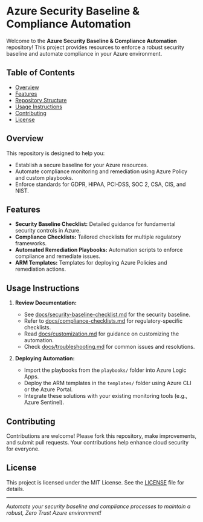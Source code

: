 # Azure Security Baseline & Compliance Automation

Welcome to the **Azure Security Baseline & Compliance Automation** repository! This project provides resources to enforce a robust security baseline and automate compliance in your Azure environment.

## Table of Contents
- [Overview](#overview)
- [Features](#features)
- [Repository Structure](#repository-structure)
- [Usage Instructions](#usage-instructions)
- [Contributing](#contributing)
- [License](#license)

## Overview

This repository is designed to help you:
- Establish a secure baseline for your Azure resources.
- Automate compliance monitoring and remediation using Azure Policy and custom playbooks.
- Enforce standards for GDPR, HIPAA, PCI-DSS, SOC 2, CSA, CIS, and NIST.

## Features

- **Security Baseline Checklist:** Detailed guidance for fundamental security controls in Azure.
- **Compliance Checklists:** Tailored checklists for multiple regulatory frameworks.
- **Automated Remediation Playbooks:** Automation scripts to enforce compliance and remediate issues.
- **ARM Templates:** Templates for deploying Azure Policies and remediation actions.


## Usage Instructions

1. **Review Documentation:**  
   - See [docs/security-baseline-checklist.md](docs/security-baseline-checklist.md) for the security baseline.
   - Refer to [docs/compliance-checklists.md](docs/compliance-checklists.md) for regulatory-specific checklists.
   - Read [docs/customization.md](docs/customization.md) for guidance on customizing the automation.
   - Check [docs/troubleshooting.md](docs/troubleshooting.md) for common issues and resolutions.

2. **Deploying Automation:**  
   - Import the playbooks from the `playbooks/` folder into Azure Logic Apps.
   - Deploy the ARM templates in the `templates/` folder using Azure CLI or the Azure Portal.
   - Integrate these solutions with your existing monitoring tools (e.g., Azure Sentinel).

## Contributing

Contributions are welcome! Please fork this repository, make improvements, and submit pull requests. Your contributions help enhance cloud security for everyone.

## License

This project is licensed under the MIT License. See the [LICENSE](LICENSE) file for details.

---

*Automate your security baseline and compliance processes to maintain a robust, Zero Trust Azure environment!*


